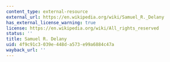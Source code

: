 ```yaml
---
content_type: external-resource
external_url: https://en.wikipedia.org/wiki/Samuel_R._Delany
has_external_license_warning: true
license: https://en.wikipedia.org/wiki/All_rights_reserved
status: ''
title: Samuel R. Delany
uid: 4f9c91c3-039e-448d-a573-e99a6884c47a
wayback_url: ''
---
```

